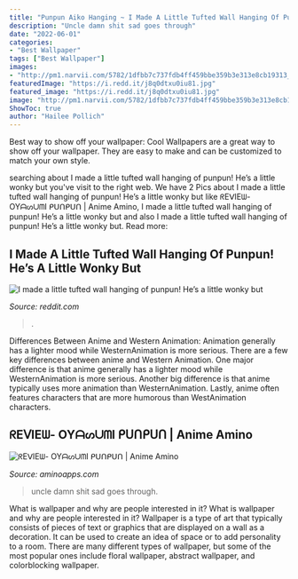 ```yaml
---
title: "Punpun Aiko Hanging ~ I Made A Little Tufted Wall Hanging Of Punpun! He’s A Little Wonky But"
description: "Uncle damn shit sad goes through"
date: "2022-06-01"
categories:
- "Best Wallpaper"
tags: ["Best Wallpaper"]
images:
- "http://pm1.narvii.com/5782/1dfbb7c737fdb4ff459bbe359b3e313e8cb19313_hq.jpg"
featuredImage: "https://i.redd.it/j8q0dtxu0iu81.jpg"
featured_image: "https://i.redd.it/j8q0dtxu0iu81.jpg"
image: "http://pm1.narvii.com/5782/1dfbb7c737fdb4ff459bbe359b3e313e8cb19313_hq.jpg"
ShowToc: true
author: "Hailee Pollich"
---
```



Best way to show off your wallpaper:
Cool Wallpapers are a great way to show off your wallpaper. They are easy to make and can be customized to match your own style.

	

		
searching about I made a little tufted wall hanging of punpun! He’s a little wonky but you've visit to the right web. We have 2 Pics about I made a little tufted wall hanging of punpun! He’s a little wonky but like ᖇEᐯIEᗯ- OYᗩᔕᑌᗰI ᑭᑌᑎᑭᑌᑎ | Anime Amino, I made a little tufted wall hanging of punpun! He’s a little wonky but and also I made a little tufted wall hanging of punpun! He’s a little wonky but. Read more:
		
    
## I Made A Little Tufted Wall Hanging Of Punpun! He’s A Little Wonky But

<img loading=lazy src="https://i.redd.it/j8q0dtxu0iu81.jpg" onerror="this.onerror=null;this.src='https://tse4.mm.bing.net/th?id=OIP.7CHEJqnS3_Rm6C4BCHu7hgHaHa&amp;pid=15.1';" alt="I made a little tufted wall hanging of punpun! He’s a little wonky but">

_Source: reddit.com_

>. 

	

Differences Between Anime and Western Animation: Animation generally has a lighter mood while WesternAnimation is more serious.
There are a few key differences between anime and Western Animation. One major difference is that anime generally has a lighter mood while WesternAnimation is more serious. Another big difference is that anime typically uses more animation than WesternAnimation. Lastly, anime often features characters that are more humorous than WestAnimation characters.

    
## ᖇEᐯIEᗯ- OYᗩᔕᑌᗰI ᑭᑌᑎᑭᑌᑎ | Anime Amino

<img loading=lazy src="http://pm1.narvii.com/5782/1dfbb7c737fdb4ff459bbe359b3e313e8cb19313_hq.jpg" onerror="this.onerror=null;this.src='https://tse2.mm.bing.net/th?id=OIP.CSLR-_v1LuBv3FFWkp77jQHaFc&amp;pid=15.1';" alt="ᖇEᐯIEᗯ- OYᗩᔕᑌᗰI ᑭᑌᑎᑭᑌᑎ | Anime Amino">

_Source: aminoapps.com_

>uncle damn shit sad goes through. 

	

What is wallpaper and why are people interested in it?
What is wallpaper and why are people interested in it?
Wallpaper is a type of art that typically consists of pieces of text or graphics that are displayed on a wall as a decoration. It can be used to create an idea of space or to add personality to a room. There are many different types of wallpaper, but some of the most popular ones include floral wallpaper, abstract wallpaper, and colorblocking wallpaper.


